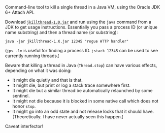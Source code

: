 Command-line tool to kill a single thread in a Java VM, using the Oracle JDK 6+ Attach API.

Download [`jkillthread-1.0.jar`](https://github.com/jglick/jkillthread/releases/download/1.0/jkillthread-1.0.jar) and run using the `java` command from a JDK to get usage instructions.
Essentially you pass a process ID (or unique name substring) and then a thread name (or substring):

    java -jar jkillthread-1.0.jar 12345 "rogue HTTP handler"

(`jps -lm` is useful for finding a process ID. `jstack 12345` can be used to see currently running threads.)

Beware that killing a thread in Java (`Thread.stop`) can have various effects, depending on what it was doing:

* It might die quietly and that is that.
* It might die, but print or log a stack trace somewhere first.
* It might die but a similar thread be automatically relaunched by some sentinel.
* It might not die because it is blocked in some native call which does not honor `stop`.
* It might go into an odd state and not release locks that it should have. (Theoretically. I have never actually seen this happen.)

Caveat interfector!
